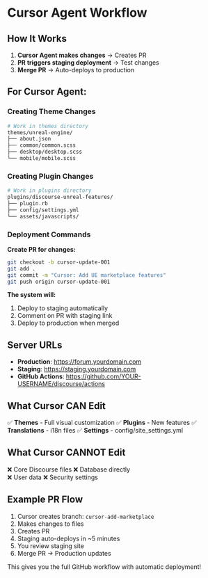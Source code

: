 # Cursor Agent Workflow

## How It Works

1. **Cursor Agent makes changes** → Creates PR
2. **PR triggers staging deployment** → Test changes
3. **Merge PR** → Auto-deploys to production

## For Cursor Agent:

### Creating Theme Changes
```bash
# Work in themes directory
themes/unreal-engine/
├── about.json
├── common/common.scss
├── desktop/desktop.scss
└── mobile/mobile.scss
```

### Creating Plugin Changes  
```bash
# Work in plugins directory
plugins/discourse-unreal-features/
├── plugin.rb
├── config/settings.yml
└── assets/javascripts/
```

### Deployment Commands

**Create PR for changes:**
```bash
git checkout -b cursor-update-001
git add .
git commit -m "Cursor: Add UE marketplace features"
git push origin cursor-update-001
```

**The system will:**
1. Deploy to staging automatically
2. Comment on PR with staging link
3. Deploy to production when merged

## Server URLs

- **Production**: https://forum.yourdomain.com
- **Staging**: https://staging.yourdomain.com
- **GitHub Actions**: https://github.com/YOUR-USERNAME/discourse/actions

## What Cursor CAN Edit

✅ **Themes** - Full visual customization
✅ **Plugins** - New features
✅ **Translations** - i18n files
✅ **Settings** - config/site_settings.yml

## What Cursor CANNOT Edit

❌ Core Discourse files
❌ Database directly  
❌ User data
❌ Security settings

## Example PR Flow

1. Cursor creates branch: `cursor-add-marketplace`
2. Makes changes to files
3. Creates PR
4. Staging auto-deploys in ~5 minutes
5. You review staging site
6. Merge PR → Production updates

This gives you the full GitHub workflow with automatic deployment!